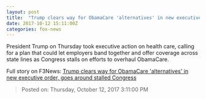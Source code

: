 ```yaml
---
layout: post
title:  "Trump clears way for ObamaCare 'alternatives' in new executive order, goes around stalled Congress"
date: 2017-10-12 15:11:00Z
categories: fox-news
---
```


President Trump on Thursday took executive action on health care, calling for a plan that could let employers band together and offer coverage across state lines as Congress stalls on efforts to overhaul ObamaCare.


Full story on F3News: [Trump clears way for ObamaCare 'alternatives' in new executive order, goes around stalled Congress](http://www.f3nws.com/n/brPqzC)

> Posted on: Thursday, October 12, 2017 3:11:00 PM
